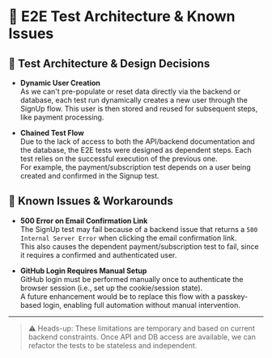 # 🧪 E2E Test Architecture & Known Issues

## 📐 Test Architecture & Design Decisions

- **Dynamic User Creation**  
  As we can't pre-populate or reset data directly via the backend or database, each test run dynamically creates a new user through the SignUp flow. This user is then stored and reused for subsequent steps, like payment processing.
  
- **Chained Test Flow**  
  Due to the lack of access to both the API/backend documentation and the database, the E2E tests were designed as dependent steps. Each test relies on the successful execution of the previous one.  
  For example, the payment/subscription test depends on a user being created and confirmed in the Signup test.

## 🐞 Known Issues & Workarounds

- **500 Error on Email Confirmation Link**  
  The SignUp test may fail because of a backend issue that returns a `500 Internal Server Error` when clicking the email confirmation link.  
  This also causes the dependent payment/subscription test to fail, since it requires a confirmed and authenticated user.

- **GitHub Login Requires Manual Setup**  
  GitHub login must be performed manually once to authenticate the browser session (i.e., set up the cookie/session state).  
  A future enhancement would be to replace this flow with a passkey-based login, enabling full automation without manual intervention.

---

> ⚠️ Heads-up: These limitations are temporary and based on current backend constraints. Once API and DB access are available, we can refactor the tests to be stateless and independent.
